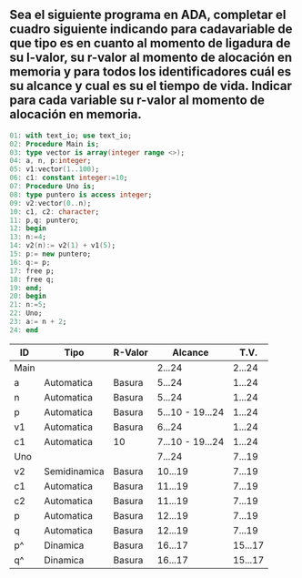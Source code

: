 ## Sea el siguiente programa en ADA, completar el cuadro siguiente indicando para cadavariable de que tipo es en cuanto al momento de ligadura de su l-valor, su r-valor al momento de alocación en memoria y para todos los identificadores cuál es su alcance y cual es su el tiempo de vida. Indicar para cada variable su r-valor al momento de alocación en memoria.

```ada
01: with text_io; use text_io;
02: Procedure Main is;
03: type vector is array(integer range <>);
04: a, n, p:integer;
05: v1:vector(1..100);
06: c1: constant integer:=10;
07: Procedure Uno is;
08: type puntero is access integer;
09: v2:vector(0..n);
10: c1, c2: character;
11: p,q: puntero;
12: begin
13: n:=4;
14: v2(n):= v2(1) + v1(5);
15: p:= new puntero;
16: q:= p;
17: free p;
18: free q;
19: end;
20: begin
21: n:=5;
22: Uno;
23: a:= n + 2;
24: end
```

| ID | Tipo | R-Valor | Alcance | T.V. |
|----|------|---------|---------|------|
|Main| | | 2...24 | 2...24 |
| a | Automatica | Basura | 5...24 | 1...24 |
| n | Automatica | Basura | 5...24 | 1...24 |
| p | Automatica | Basura | 5...10 - 19...24 | 1...24 |
| v1 | Automatica | Basura | 6...24 | 1...24 |
| c1 | Automatica | 10 | 7...10 - 19...24 | 1...24 |
| Uno | | | 7...24 | 7...19 |
| v2 | Semidinamica | Basura | 10...19 | 7...19 |
| c1 | Automatica | Basura | 11...19 | 7...19 |
| c2 | Automatica | Basura | 11...19 | 7...19 |
| p | Automatica | Basura | 12...19 | 7...19 |
| q | Automatica | Basura | 12...19 | 7...19 |
| p^ | Dinamica | Basura | 16...17 | 15...17 |
| q^ | Dinamica | Basura | 16...17 | 15...17 |

